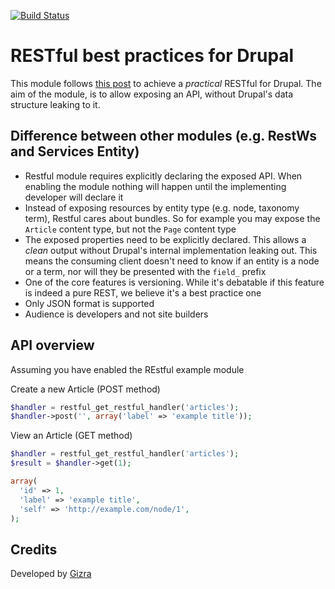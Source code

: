 [![Build Status](https://travis-ci.org/Gizra/restful.png?branch=7.x-1.x)](https://travis-ci.org/Gizra/restful)

# RESTful best practices for Drupal

This module follows [this post](http://www.vinaysahni.com/best-practices-for-a-pragmatic-restful-api) to achieve a _practical_ RESTful for Drupal.
The aim of the module, is to allow exposing an API, without Drupal's data structure leaking to it.

## Difference between other modules (e.g. RestWs and Services Entity)

* Restful module requires explicitly declaring the exposed API. When enabling the
module nothing will happen until the implementing developer will declare it
* Instead of exposing resources by entity type (e.g. node, taxonomy term), Restful
cares about bundles. So for example you may expose the ``Article`` content type, but
not the ``Page`` content type
* The exposed properties need to be explicitly declared. This allows a _clean_ output
without Drupal's internal implementation leaking out. This means the consuming
client doesn't need to know if an entity is a node or a term, nor will they be presented
with the ``field_`` prefix
* One of the core features is versioning. While it's debatable if this feature
 is indeed a pure REST, we believe it's a best practice one
* Only JSON format is supported
* Audience is developers and not site builders


## API overview
Assuming you have enabled the REstful example module

Create a new Article (POST method)

```php
$handler = restful_get_restful_handler('articles');
$handler->post('', array('label' => 'example title'));
```

View an Article (GET method)

```php
$handler = restful_get_restful_handler('articles');
$result = $handler->get(1);

array(
  'id' => 1,
  'label' => 'example title',
  'self' => 'http://example.com/node/1',
);

```

## Credits

Developed by [Gizra](http://gizra.com)
